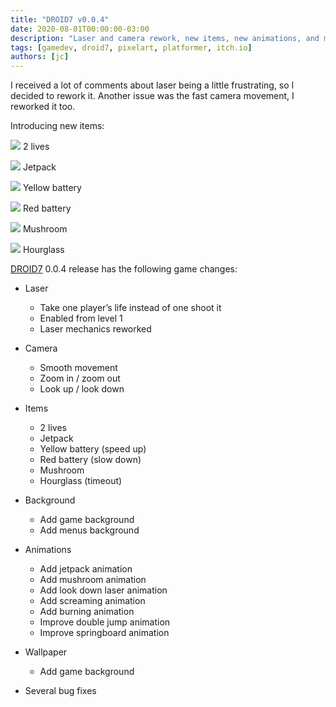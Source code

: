 ```yaml
---
title: "DROID7 v0.0.4"
date: 2020-08-01T00:00:00-03:00
description: "Laser and camera rework, new items, new animations, and more..."
tags: [gamedev, droid7, pixelart, platformer, itch.io]
authors: [jc]
---
```

I received a lot of comments about laser being a little frustrating, so I decided to rework it. Another issue was the fast camera movement, I reworked it too.

Introducing new items:

![](https://img.itch.zone/aW1nLzM5NzQ5MTQucG5n/original/j9w%2Fnf.png) 2 lives

![](https://img.itch.zone/aW1nLzM5NzQ5MjcucG5n/original/f3cYA6.png) Jetpack

![](https://img.itch.zone/aW1nLzM5NzQ5MzAucG5n/original/izzLzV.png) Yellow battery

![](https://img.itch.zone/aW1nLzM5NzQ5MzcucG5n/original/cH7AbU.png) Red battery

![](https://img.itch.zone/aW1nLzM5NzQ5NDEucG5n/original/TUqbZ%2F.png) Mushroom

![](https://img.itch.zone/aW1nLzM5NzQ5NDcucG5n/original/Xm9BrX.png) Hourglass

[DROID7](/tags/droid7) 0.0.4 release has the following game changes:

- Laser
  - Take one player’s life instead of one shoot it
  - Enabled from level 1
  - Laser mechanics reworked

- Camera
  - Smooth movement
  - Zoom in / zoom out
  - Look up / look down

- Items
  - 2 lives
  - Jetpack
  - Yellow battery (speed up)
  - Red battery (slow down)
  - Mushroom
  - Hourglass (timeout)

- Background
  - Add game background
  - Add menus background

- Animations
  - Add jetpack animation
  - Add mushroom animation
  - Add look down laser animation
  - Add screaming animation
  - Add burning animation
  - Improve double jump animation
  - Improve springboard animation

- Wallpaper
  - Add game background

- Several bug fixes
